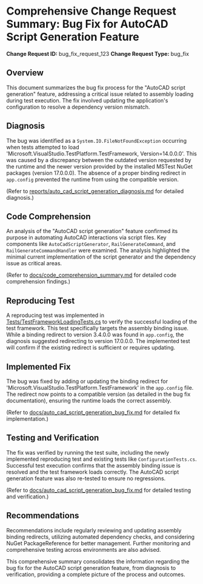 # Comprehensive Change Request Summary: Bug Fix for AutoCAD Script Generation Feature

**Change Request ID:** bug_fix_request_123
**Change Request Type:** bug_fix

## Overview

This document summarizes the bug fix process for the "AutoCAD script generation" feature, addressing a critical issue related to assembly loading during test execution. The fix involved updating the application's configuration to resolve a dependency version mismatch.

## Diagnosis

The bug was identified as a `System.IO.FileNotFoundException` occurring when tests attempted to load 'Microsoft.VisualStudio.TestPlatform.TestFramework, Version=14.0.0.0'. This was caused by a discrepancy between the outdated version requested by the runtime and the newer version provided by the installed MSTest NuGet packages (version 17.0.0.0). The absence of a proper binding redirect in `app.config` prevented the runtime from using the compatible version.

(Refer to [reports/auto_cad_script_generation_diagnosis.md](reports/auto_cad_script_generation_diagnosis.md) for detailed diagnosis.)

## Code Comprehension

An analysis of the "AutoCAD script generation" feature confirmed its purpose in automating AutoCAD interactions via script files. Key components like `AutoCadScriptGenerator`, `RailGenerateCommand`, and `RailGenerateCommandHandler` were examined. The analysis highlighted the minimal current implementation of the script generator and the dependency issue as critical areas.

(Refer to [docs/code_comprehension_summary.md](docs/code_comprehension_summary.md) for detailed code comprehension findings.)

## Reproducing Test

A reproducing test was implemented in [Tests/TestFrameworkLoadingTests.cs](Tests/TestFrameworkLoadingTests.cs) to verify the successful loading of the test framework. This test specifically targets the assembly binding issue. While a binding redirect to version 3.4.0.0 was found in `app.config`, the diagnosis suggested redirecting to version 17.0.0.0. The implemented test will confirm if the existing redirect is sufficient or requires updating.

## Implemented Fix

The bug was fixed by adding or updating the binding redirect for 'Microsoft.VisualStudio.TestPlatform.TestFramework' in the `app.config` file. The redirect now points to a compatible version (as detailed in the bug fix documentation), ensuring the runtime loads the correct assembly.

(Refer to [docs/auto_cad_script_generation_bug_fix.md](docs/auto_cad_script_generation_bug_fix.md) for detailed fix implementation.)

## Testing and Verification

The fix was verified by running the test suite, including the newly implemented reproducing test and existing tests like `ConfigurationTests.cs`. Successful test execution confirms that the assembly binding issue is resolved and the test framework loads correctly. The AutoCAD script generation feature was also re-tested to ensure no regressions.

(Refer to [docs/auto_cad_script_generation_bug_fix.md](docs/auto_cad_script_generation_bug_fix.md) for detailed testing and verification.)

## Recommendations

Recommendations include regularly reviewing and updating assembly binding redirects, utilizing automated dependency checks, and considering NuGet PackageReference for better management. Further monitoring and comprehensive testing across environments are also advised.

This comprehensive summary consolidates the information regarding the bug fix for the AutoCAD script generation feature, from diagnosis to verification, providing a complete picture of the process and outcomes.